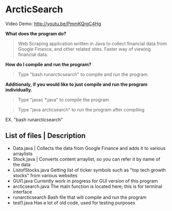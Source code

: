 # ArcticSearch

Video Demo: http://youtu.be/PmmKQrgC4Hg

**What does the program do?**

> Web Scraping application written in Java to collect financial data from Google Finance, and other related sites. Faster way of viewing financial data.

**How do I compile and run  the program?**

> Type "bash runarcticsearch" to compile and run the program.

**Additionaly, if you would like to just compile and run the program individually.**

>Type "javac *.java" to compile the program

>Type "java arcticsearch" to run the program after compiling 

EX. "bash runarcticsearch"

List of files | Description
------------------------------
- Data.java |         Collects the data from Google Finance and adds it to various arraylists
- Stock.java |        Converts content arraylist, so you can refer it by name of the data
- ListofStocks.java Getting list of ticker symbols such as "top tech growth stocks" from various websites
- GUI1.java         Currently work in progress for GUI version of this program
- arcticsearch.java The main function is located here, this is for terminal interface
- runarcticsearch   Bash file that will compile and run the program
- test1.java        Has a lot of old code, used for testing purposes
